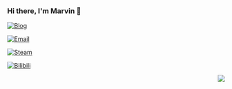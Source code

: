 ### Hi there, I'm Marvin 👋

<!-- You can click [here](https://laji.blog) to jump to my blog. -->

[![Blog](https://img.shields.io/static/v1?label=Blog&message=laji.blog&color=&logo=bloglovin&style=flat-square&logoColor=white)](https://laji.blog)

[![Email](https://img.shields.io/static/v1?label=Email&message=my@laji.email&color=5194f0&logo=gmail&style=flat-square&logoColor=white)](mailto:my@laji.email)

[![Steam](https://img.shields.io/static/v1?label=Steam&message=xiaomai0830&color=important&logo=steam&style=flat-square&logoColor=white)](https://steamcommunity.com/id/xiaomai0830)

[![Bilibili](https://img.shields.io/static/v1?label=Bilibili&message=M_NinE&color=ff69b4&logo=bilibili&style=flat-square&logoColor=white)](https://space.bilibili.com/553591)

<!-- ![Marvin's github stats](https://github-readme-stats.vercel.app/api?username=zanwingMak&show_icons=true&theme=dracula) -->

<img align='right' src="https://github-readme-stats.vercel.app/api?username=zanwingMak&show_icons=true&theme=dracula">

<!-- ![Top Langs](https://github-readme-stats.vercel.app/api/top-langs/?username=zanwingMak) -->

<!--
**ZanwingMak/zanwingMak** is a ✨ _special_ ✨ repository because its `README.md` (this file) appears on your GitHub profile.

Here are some ideas to get you started:

- 🔭 I’m currently working on ...
- 🌱 I’m currently learning ...
- 👯 I’m looking to collaborate on ...
- 🤔 I’m looking for help with ...
- 💬 Ask me about ...
- 📫 How to reach me: ...
- 😄 Pronouns: ...
- ⚡ Fun fact: ...
-->
